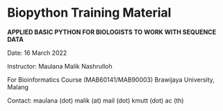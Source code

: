 # Biopython Training Material

__APPLIED BASIC PYTHON FOR BIOLOGISTS TO WORK WITH SEQUENCE DATA__ 

Date: 16 March 2022

Instructor: Maulana Malik Nashrulloh

For Bioinformatics Course (MAB60141/MAB90003) Brawijaya University, Malang

Contact: maulana (dot) malik (at) mail (dot) kmutt (dot) ac (th)
